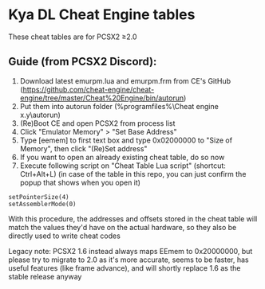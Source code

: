 # Kya DL Cheat Engine tables
These cheat tables are for PCSX2 ≥2.0
## Guide (from PCSX2 Discord):  
1. Download latest emurpm.lua and emurpm.frm from CE's GitHub (https://github.com/cheat-engine/cheat-engine/tree/master/Cheat%20Engine/bin/autorun) 
1. Put them into autorun folder (%programfiles%\Cheat engine x.y\autorun\)
1. (Re)Boot CE and open PCSX2 from process list
1. Click "Emulator Memory" > "Set Base Address"
1. Type [eemem] to first text box and type 0x02000000 to "Size of Memory", then click "(Re)Set address"
1. If you want to open an already existing cheat table, do so now
1. Execute following script on "Cheat Table Lua script" (shortcut: Ctrl+Alt+L) (in case of the table in this repo, you can just confirm the popup that shows when you open it)
```
setPointerSize(4)
setAssemblerMode(0)
```
With this procedure, the addresses and offsets stored in the cheat table will match the values they'd have on the actual hardware, so they also be directly used to write cheat codes

  

    
Legacy note: PCSX2 1.6 instead always maps EEmem to 0x20000000, but please try to migrate to 2.0 as it's more accurate, seems to be faster, has useful features (like frame advance), and will shortly replace 1.6 as the stable release anyway
